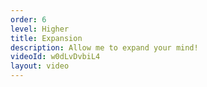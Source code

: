 ```yaml
---
order: 6
level: Higher
title: Expansion
description: Allow me to expand your mind!
videoId: w0dLvDvbiL4
layout: video
---
```

